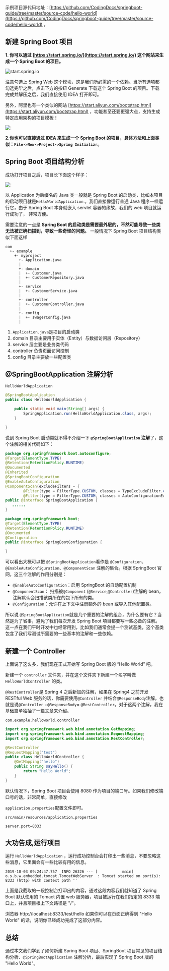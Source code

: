 示例项目源代码地址：[https://github.com/CodingDocs/springboot-guide/tree/master/source-code/hello-world](https://github.com/CodingDocs/springboot-guide/tree/master/source-code/hello-world) 。

## 新建 Spring Boot 项目

**1. 你可以通过 [https://start.spring.io/](https://start.spring.io/) 这个网站来生成一个 Spring Boot 的项目。**

![start.spring.io](https://img-blog.csdnimg.cn/img_convert/69f88b648b5f94fe8fa509fc4d987057.png)

注意勾选上 Spring Web 这个模块，这是我们所必需的一个依赖。当所有选项都勾选完毕之后，点击下方的按钮 Generate 下载这个 Spring Boot 的项目。下载完成并解压之后，我们直接使用 IDEA 打开即可。

另外，阿里也有一个类似的网站 [https://start.aliyun.com/bootstrap.html](https://start.aliyun.com/bootstrap.html) ，功能甚至还要更强大点，支持生成特定应用架构的项目模板！

![](https://img-blog.csdnimg.cn/20210421220259726.png)

**2.你也可以直接通过 IDEA 来生成一个 Spring Boot 的项目，具体方法和上面类似：`File->New->Project->Spring Initializr`。**

## Spring Boot 项目结构分析

成功打开项目之后，项目长下面这个样子：

![](https://img-blog.csdnimg.cn/img_convert/1f1a3ee40347e941891988cbb72ceee1.png#pic_center)

以 Application 为后缀名的 Java 类一般就是 Spring Boot 的启动类，比如本项目的启动项目就是`HelloWorldApplication` 。我们直接像运行普通 Java 程序一样运行它，由于 Spring Boot 本身就嵌入 servlet 容器的缘故，我们的 web 项目就运行成功了， 非常方便。

需要注意的一点是 **Spring Boot 的启动类是需要最外层的，不然可能导致一些类无法被正确扫描到，导致一些奇怪的问题。** 一般情况下 Spring Boot 项目结构类似下面这样

```
com
  +- example
    +- myproject
      +- Application.java
      |
      +- domain
      |  +- Customer.java
      |  +- CustomerRepository.java
      |
      +- service
      |  +- CustomerService.java
      |
      +- controller
      |  +- CustomerController.java
      |
      +- config
      |  +- swagerConfig.java
      |
```

1. `Application.java`是项目的启动类
2. domain 目录主要用于实体（Entity）与数据访问层（Repository）
3. service 层主要是业务类代码
4. controller 负责页面访问控制
5. config 目录主要放一些配置类

## @SpringBootApplication 注解分析

`HelloWorldApplication`

```java
@SpringBootApplication
public class HelloWorldApplication {

	public static void main(String[] args) {
		SpringApplication.run(HelloWorldApplication.class, args);
	}

}
```

说到 Spring Boot 启动类就不得不介绍一下 **`@SpringBootApplication` 注解**了，这个注解的相关代码如下：

```java
package org.springframework.boot.autoconfigure;
@Target(ElementType.TYPE)
@Retention(RetentionPolicy.RUNTIME)
@Documented
@Inherited
@SpringBootConfiguration
@EnableAutoConfiguration
@ComponentScan(excludeFilters = {
		@Filter(type = FilterType.CUSTOM, classes = TypeExcludeFilter.class),
		@Filter(type = FilterType.CUSTOM, classes = AutoConfigurationExcludeFilter.class) })
public @interface SpringBootApplication {
   ......
}
```

```java
package org.springframework.boot;
@Target(ElementType.TYPE)
@Retention(RetentionPolicy.RUNTIME)
@Documented
@Configuration
public @interface SpringBootConfiguration {

}
```

可以看出大概可以把 `@SpringBootApplication`看作是 `@Configuration`、`@EnableAutoConfiguration`、`@ComponentScan` 注解的集合。根据 SpringBoot 官网，这三个注解的作用分别是：

- `@EnableAutoConfiguration`：启用 SpringBoot 的自动配置机制
- `@ComponentScan`： 扫描被`@Component` (`@Service`,`@Controller`)注解的 bean，注解默认会扫描该类所在的包下所有的类。
- `@Configuration`：允许在上下文中注册额外的 bean 或导入其他配置类。

所以说 `@SpringBootApplication`就是几个重要的注解的组合，为什么要有它？当然是为了省事，避免了我们每次开发 Spring Boot 项目都要写一些必备的注解。这一点在我们平时开发中也经常用到，比如我们通常会提一个测试基类，这个基类包含了我们写测试所需要的一些基本的注解和一些依赖。

## 新建一个 Controller

上面说了这么多，我们现在正式开始写 Spring Boot 版的 “Hello World” 吧。

新建一个 `controller` 文件夹，并在这个文件夹下新建一个名字叫做 `HelloWorldController` 的类。

`@RestController`是 Spring 4 之后新加的注解，如果在 Spring4 之前开发 RESTful Web 服务的话，你需要使用`@Controller` 并结合`@ResponseBody`注解，也就是说`@Controller` +`@ResponseBody`= `@RestController`。对于这两个注解，我在基础篇单独抽了一篇文章来介绍。

`com.example.helloworld.controller`

```java
import org.springframework.web.bind.annotation.GetMapping;
import org.springframework.web.bind.annotation.RequestMapping;
import org.springframework.web.bind.annotation.RestController;

@RestController
@RequestMapping("test")
public class HelloWorldController {
    @GetMapping("hello")
    public String sayHello() {
        return "Hello World";
    }
}
```

默认情况下，Spring Boot 项目会使用 8080 作为项目的端口号。如果我们修改端口号的话，非常简单，直接修改

`application.properties`配置文件即可。

`src/main/resources/application.properties`

```properties
server.port=8333
```

## 大功告成,运行项目

运行 `HelloWorldApplication` ，运行成功控制台会打印出一些消息，不要忽略这些消息，它里面会有一些比较有用的信息。

```
2019-10-03 09:24:47.757  INFO 26326 --- [           main] o.s.b.w.embedded.tomcat.TomcatWebServer  : Tomcat started on port(s): 8333 (http) with context path ''
```

上面是我截取的一段控制台打印出的内容，通过这段内容我们就知道了 Spring Boot 默认使用的 Tomact 内置 web 服务器，项目被运行在我们指定的 8333 端口上，并且项目根上下文路径是 "/"。

浏览器 http://localhost:8333/test/hello 如果你可以在页面正确得到 "Hello World" 的话，说明你已经成功完成了这部分内容。

## 总结

通过本文我们学到了如何新建 Spring Boot 项目、SpringBoot 项目常见的项目结构分析、`@SpringBootApplication` 注解分析，最后实现了 Spring Boot 版的 "Hello World"。